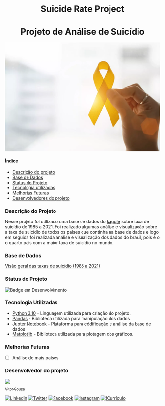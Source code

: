 <h1 align="center">Suicide Rate Project</h1>

<h1 align="center">Projeto de Análise de Suicídio</h1>

![home](capa.webp)


#### Índice

* [Descrição do projeto](#descrição-do-projeto)
* [Base de Dados](#base-dados)
* [Status do Projeto](#status-do-projeto)
* [Tecnologia utilizadas](#tecnologia-utilizadas)
* [Melhorias Futuras](#melhorias-futuras)
* [Desenvolvedores do projeto](#desenvolvedores-do-projeto)

### Descrição do Projeto
Nesse projeto foi utilizado uma base de dados do [kaggle](https://www.kaggle.com/) sobre taxa de suicídio de 1985 a 2021. Foi realizado algumas análise e visualização sobre a taxa de suicídio de todos os países que continha na base de dados e logo em seguida foi realizada análise e visualização dos dados do brasil, pois é o o quarto país com a maior taxa de suicídio no mundo. 

### Base de Dados
[Visão geral das taxas de suicídio (1985 a 2021)](https://www.kaggle.com/datasets/omkargowda/suicide-rates-overview-1985-to-2021)

### Status do Projeto
![Badge em Desenvolvimento](http://img.shields.io/static/v1?label=STATUS&message=%20CONCLUÍDO&color=GREEN&style=for-the-badge)

### Tecnologia Utilizadas
* [Python 3.10](https://www.python.org/downloads/) - Linguagem utilizada para criação do projeto.
* [Pandas](https://pandas.pydata.org/) - Biblioteca utilizada para manipulação dos dados 
* [Jupter Notebook](https://jupyter.org/) - Plataforma para códificação e análise da base de dados
* [Matplotlib](https://matplotlib.org/) - Biblioteca utilizada para plotagem dos gráficos.

### Melhorias Futuras
- [ ] Análise de mais países  


### Desenvolvedor do projeto
[<img src="https://avatars.githubusercontent.com/u/96426356?s=400&u=cb53042cc402d962207c7a20dfb6804a580f9526&v=4" width=115><br><sub>Vitor Souza</sub> ](https://github.com/vitorhssouza) 

[![Linkedin](https://img.shields.io/badge/LinkedIn-0077B5?style=for-the-badge&logo=linkedin&logoColor=white)](https://www.linkedin.com/in/vitorhugossouza/)
[![Twitter](https://img.shields.io/badge/Twitter-%231DA1F2.svg?style=for-the-badge&logo=Twitter&logoColor=white)](https://twitter.com/VitorHSSouza10)
[![Facebook](https://img.shields.io/badge/Facebook-1877F2?style=for-the-badge&logo=facebook&logoColor=white)](https://www.facebook.com/vitorugoo.kta) 
[![Instagram](https://img.shields.io/badge/Instagram-E4405F?style=for-the-badge&logo=instagram&logoColor=white)](https://www.instagram.com/viitorsouza10/) 
[![!Currículo](https://img.shields.io/badge/website-000000?style=for-the-badge&logo=About.me&logoColor=white)](https://vitorhssouza.github.io/#home)